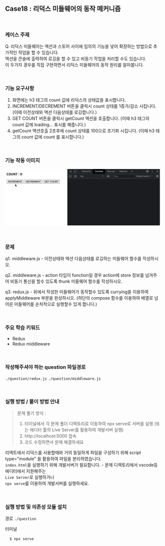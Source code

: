 ## Case18 : 리덕스 미들웨어의 동작 메커니즘

<br>

### 케이스 주제

Q. 리덕스 미들웨어는 액션과 스토어 사이에 임의의 기능을 넣어 확장하는 방법으로 추가적인 작업을 할 수 있습니다.<br> 액션을 콘솔에 출력하여 로깅을 할 수 있고 비동기 작업을 처리할 수도 있습니다. <br>이 두가지 경우를 직접 구현하면서 리덕스 미들웨어의 동작 원리를 알아봅니다.

<br>

### 기능 요구사항

1. 화면에는 h3 태그의 count 값에 리덕스의 상태값을 표시합니다.
2. INCREMENT/DECREMENT 버튼을 클릭시 count 상태를 1증가/감소 시킵니다. (이때 이전상태와 액션 다음상태를 로깅합니다.)
3. GET COUNT 버튼을 클릭시 getCount 액션을 호출합니다. (이때 h3 태그의 count 값에 loading... 표시를 해줍니다.)
4. getCount 액션호출 2초후에 count 상태를 100으로 초기화 시킵니다. (이때 h3 태그의 count 값에 count 를 표시합니다.)

<br>

### 기능 작동 이미지

![example](./example_image.gif)

<br>

### 문제

q1. middleware.js - 이전상태와 액션 다음상태를 로깅하는 미들웨어 함수를 작성하시오.

q2. middleware.js - action 타입이 function일 경우 action에 store 정보를 넘겨주어 비동기 통신을 할수 있도록 thunk 미들웨어 함수를 작성하시오.

q3. redux.js - 위에서 작성한 미들웨어가 동작할수 있도록 currying을 이용하여 applyMiddleware 부분을 완성하시오. (하단의 compose 함수를 이용하여 배열로 넘어온 미들웨어를 순차적으로 실행할수 있게 합니다.)

<br>

### 주요 학습 키워드

- Redux
- Redux middleware

<br>

### 작성해주셔야 하는 question 파일경로

`./question/redux.js`
`./question/middleware.js`

<br>

### 실행 방법 / 풀이 방법 안내

> 문제 풀기 방식 :
>
> 1. 터미널에서 각 문제 폴더 디렉토리로 이동하여 npx serve로 서버를 실행 (또는 에디터 툴의 Live Server를 활용하여 개발서버 실행)
> 2. http://localhost:5000 접속
> 3. 코드 수정하면서 문제 해결하세요

리액트에서 리덕스를 사용할때와 거의 동일하게 파일을 구성하기 위해 script type="module" 을 활용하여 파일을 분리하였습니다.<br> `index.html`을 실행하기 위해 개발서버가 필요합니다. - 문제 디렉토리에서 vscode등 에디터에서 지원해주는<br> `Live Server`로 실행하거나<br> `npx serve`를 이용하여 개발서버를 실행하세요.

<br>

### 실행 방법 및 의존성 모듈 설치

경로
`./question`

터미널

```bash
  $ npx serve
```

